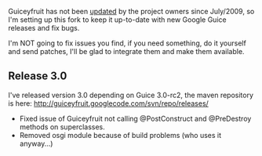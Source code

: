 Guiceyfruit has not been [updated](http://code.google.com/p/guiceyfruit/updates/list) by the project owners since July/2009, so I'm setting up this fork to keep it up-to-date with new Google Guice releases and fix bugs.

I'm NOT going to fix issues you find, if you need something, do it yourself and send patches, I'll be glad to integrate them and make them available.

## Release 3.0 ##
I've released version 3.0 depending on Guice 3.0-rc2, the maven repository is here: http://guiceyfruit.googlecode.com/svn/repo/releases/

  * Fixed issue of Guiceyfruit not calling @PostConstruct and @PreDestroy methods on superclasses.
  * Removed osgi module because of build problems (who uses it anyway...)